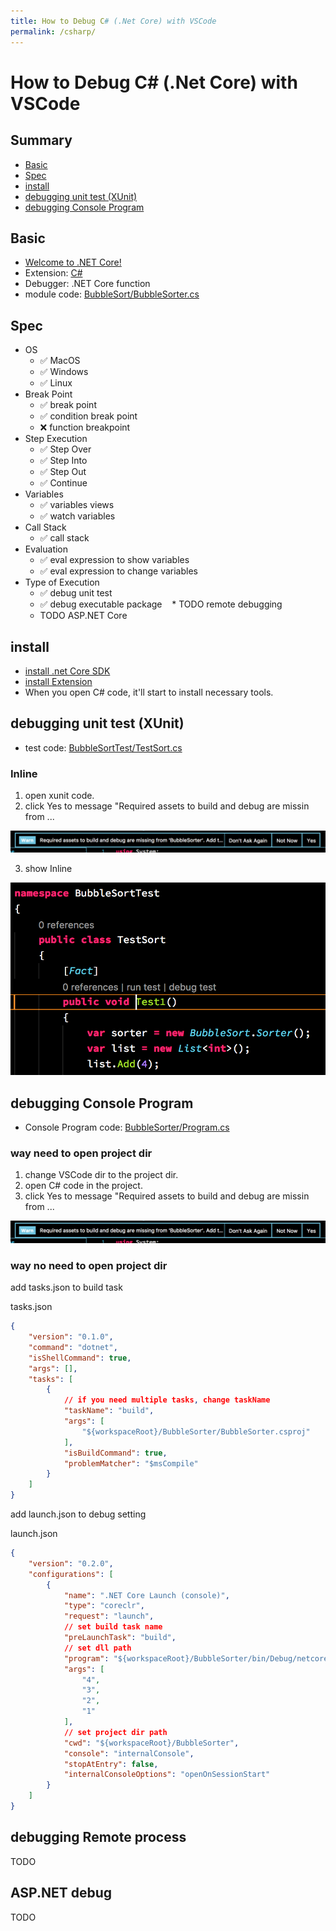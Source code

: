 ```yaml
---
title: How to Debug C# (.Net Core) with VSCode
permalink: /csharp/
---
```

# How to Debug C# (.Net Core) with VSCode

## Summary

* [Basic](#Basic)
* [Spec](#Spec)
* [install](#install)
* [debugging unit test (XUnit)](#debugging-unit-test-xunit)
* [debugging Console Program](#debugging-console-program)

## Basic

* [Welcome to .NET Core!](https://dotnet.github.io/)
* Extension: [C#](https://marketplace.visualstudio.com/items?itemName=ms-vscode.csharp)
* Debugger: .NET Core function
* module code: [BubbleSort/BubbleSorter.cs](https://github.com/74th/vscode-debug-specs/blob/master/csharp/BubbleSort/BubbleSorter.cs)

## Spec

* OS
  * ✅ MacOS
  * ✅ Windows
  
  * ✅ Linux
* Break Point
    * ✅ break point
    * ✅ condition break point
    * ❌ function breakpoint
* Step Execution
    * ✅ Step Over
    * ✅ Step Into
    * ✅ Step Out
    * ✅ Continue
* Variables
    * ✅ variables views
    * ✅ watch variables
* Call Stack
    * ✅ call stack
* Evaluation
    * ✅ eval expression to show variables
    * ✅ eval expression to change variables
* Type of Execution
    * ✅ debug unit test
    * ✅ debug executable package
    * TODO remote debugging
    * TODO ASP.NET Core

## install

* [install .net Core SDK](https://www.microsoft.com/net/core)
* [install Extension](https://marketplace.visualstudio.com/items?itemName=ms-vscode.csharp)
* When you open C# code, it'll start to install necessary tools.

## debugging unit test (XUnit)

* test code: [BubbleSortTest/TestSort.cs](https://github.com/74th/vscode-debug-specs/blob/master/csharp/BubbleSortTest/TestSort.cs)

### Inline

1. open xunit code.
2. click Yes to message "Required assets to build and debug are missin from ...

![startup](startup.png)

3. show Inline

![XUnit](xunit.png)

## debugging Console Program

* Console Program code: [BubbleSorter/Program.cs](https://github.com/74th/vscode-debug-specs/blob/master/csharp/BubbleSorter/Program.cs)

### way need to open project dir

1. change VSCode dir to the project dir.
2. open C# code in the project.
3. click Yes to message "Required assets to build and debug are missin from ...

![startup](startup.png)

### way no need to open project dir

add tasks.json to build task

tasks.json
```json
{
    "version": "0.1.0",
    "command": "dotnet",
    "isShellCommand": true,
    "args": [],
    "tasks": [
        {
            // if you need multiple tasks, change taskName
            "taskName": "build",
            "args": [
                "${workspaceRoot}/BubbleSorter/BubbleSorter.csproj"
            ],
            "isBuildCommand": true,
            "problemMatcher": "$msCompile"
        }
    ]
}
```

add launch.json to debug setting

launch.json
```json
{
    "version": "0.2.0",
    "configurations": [
        {
            "name": ".NET Core Launch (console)",
            "type": "coreclr",
            "request": "launch",
            // set build task name
            "preLaunchTask": "build",
            // set dll path
            "program": "${workspaceRoot}/BubbleSorter/bin/Debug/netcoreapp2.0/BubbleSorter.dll",
            "args": [
                "4",
                "3",
                "2",
                "1"
            ],
            // set project dir path
            "cwd": "${workspaceRoot}/BubbleSorter",
            "console": "internalConsole",
            "stopAtEntry": false,
            "internalConsoleOptions": "openOnSessionStart"
        }
    ]
}
```

## debugging Remote process

TODO

## ASP.NET debug

TODO

